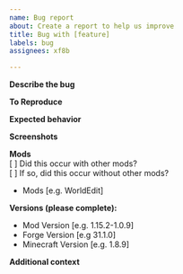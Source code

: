 ```yaml
---
name: Bug report
about: Create a report to help us improve
title: Bug with [feature]
labels: bug
assignees: xf8b

---
```


**Describe the bug**
<!-- A clear and concise description of what the bug is. -->

**To Reproduce**
<!-- A clear and concise description of how to reproduce the bug. -->

**Expected behavior**
<!-- A clear and concise description of what you expected to happen. -->

**Screenshots**
<!-- If applicable, add screenshots to help explain your problem. -->

**Mods**  
[ ] Did this occur with other mods?  
[ ] If so, did this occur without other mods?  
<!-- Please list the mods used. -->
- Mods [e.g. WorldEdit]

**Versions (please complete):**
 - Mod Version [e.g. 1.15.2-1.0.9]
 - Forge Version [e.g 31.1.0]
 - Minecraft Version [e.g. 1.8.9]

**Additional context**
<!-- Add any other context about the problem here. -->
